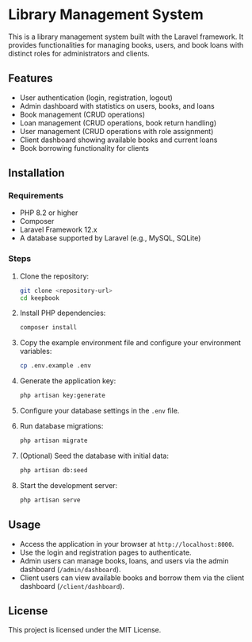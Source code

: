 # Library Management System

This is a library management system built with the Laravel framework. It provides functionalities for managing books, users, and book loans with distinct roles for administrators and clients.

## Features

- User authentication (login, registration, logout)
- Admin dashboard with statistics on users, books, and loans
- Book management (CRUD operations)
- Loan management (CRUD operations, book return handling)
- User management (CRUD operations with role assignment)
- Client dashboard showing available books and current loans
- Book borrowing functionality for clients

## Installation

### Requirements

- PHP 8.2 or higher
- Composer
- Laravel Framework 12.x
- A database supported by Laravel (e.g., MySQL, SQLite)

### Steps

1. Clone the repository:
   ```bash
   git clone <repository-url>
   cd keepbook
   ```

2. Install PHP dependencies:
   ```bash
   composer install
   ```

3. Copy the example environment file and configure your environment variables:
   ```bash
   cp .env.example .env
   ```

4. Generate the application key:
   ```bash
   php artisan key:generate
   ```

5. Configure your database settings in the `.env` file.

6. Run database migrations:
   ```bash
   php artisan migrate
   ```

7. (Optional) Seed the database with initial data:
   ```bash
   php artisan db:seed
   ```

8. Start the development server:
   ```bash
   php artisan serve
   ```

## Usage

- Access the application in your browser at `http://localhost:8000`.
- Use the login and registration pages to authenticate.
- Admin users can manage books, loans, and users via the admin dashboard (`/admin/dashboard`).
- Client users can view available books and borrow them via the client dashboard (`/client/dashboard`).

## License

This project is licensed under the MIT License.

